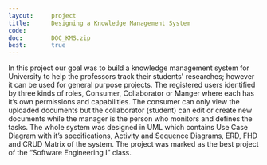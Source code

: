 ```yaml
---
layout:     project
title:      Designing a Knowledge Management System
code:       
doc:        DOC_KMS.zip
best:       true
---
```


In this project our goal was to build a knowledge management system for University to help the professors track their students' researches; however it can be used for general purpose projects. The registered users identified by three kinds of roles, Consumer, Collaborator or Manger where each has it’s own permissions and capabilities. The consumer can only view the uploaded documents but the collaborator (student) can edit or create new documents while the manager is the person who monitors and defines the tasks. The whole system was designed in UML which contains Use Case Diagram with it’s specifications, Activity and Sequence Diagrams, ERD, FHD and CRUD Matrix of the system.  The project was marked as the best project of the “Software Engineering I” class.
